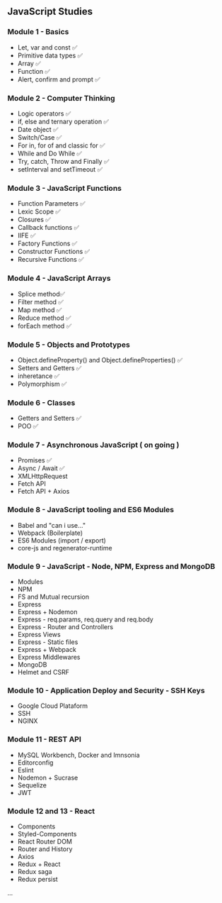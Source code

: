 ## JavaScript Studies

### Module 1 - Basics
  * Let, var and const ✅
  * Primitive data types ✅
  * Array ✅
  * Function ✅
  * Alert, confirm and prompt ✅

### Module 2 - Computer Thinking
  * Logic operators ✅
  * if, else and ternary operation ✅
  * Date object ✅
  * Switch/Case ✅
  * For in, for of and classic for ✅
  * While and Do While ✅
  * Try, catch, Throw and Finally ✅
  * setInterval and setTimeout ✅

### Module 3 - JavaScript Functions
  * Function Parameters ✅
  * Lexic Scope ✅
  * Closures ✅
  * Callback functions ✅
  * IIFE ✅
  * Factory Functions ✅
  * Constructor Functions ✅
  * Recursive Functions ✅

### Module 4 - JavaScript Arrays 
  * Splice method✅
  * Filter method ✅
  * Map method ✅
  * Reduce method ✅
  * forEach method ✅

### Module 5 - Objects and Prototypes
  * Object.defineProperty() and Object.defineProperties() ✅
  * Setters and Getters ✅
  * inheretance ✅
  * Polymorphism ✅

### Module 6 - Classes
  * Getters and Setters ✅
  * POO ✅

### Module 7 - Asynchronous JavaScript ( on going )
  * Promises ✅
  * Async / Await ✅
  * XMLHttpRequest
  * Fetch API
  * Fetch API + Axios

### Module 8 - JavaScript tooling and ES6 Modules
 * Babel and "can i use..."
 * Webpack (Boilerplate)
 * ES6 Modules (import / export)
 * core-js and regenerator-runtime

### Module 9 - JavaScript - Node, NPM, Express and MongoDB
 * Modules
 * NPM
 * FS and Mutual recursion
 * Express
 * Express + Nodemon
 * Express - req.params, req.query and req.body
 * Express - Router and Controllers
 * Express Views
 * Express - Static files
 * Express + Webpack
 * Express Middlewares
 * MongoDB
 * Helmet and CSRF

### Module 10 - Application Deploy and Security - SSH Keys
 * Google Cloud Plataform
 * SSH
 * NGINX

### Module 11 - REST API
 * MySQL Workbench, Docker and Imnsonia
 * Editorconfig
 * Eslint
 * Nodemon + Sucrase
 * Sequelize
 * JWT

### Module 12 and 13 - React
 * Components
 * Styled-Components
 * React Router DOM
 * Router and History
 * Axios
 * Redux + React
 * Redux saga
 * Redux persist

...
